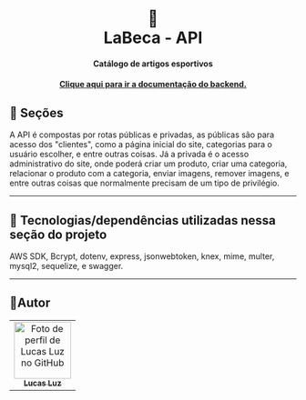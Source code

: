 <h1 align="center">
  🥼<br>LaBeca - API
</h1>

<h4 align="center">
  Catálogo de artigos esportivos
</h4>



<h4 align="center"><a href="https://api.labecafut.com.br/docs">Clique aqui para ir a documentação do backend.</a></h4>

## 📖 Seções
A API é compostas por rotas públicas e privadas, as públicas são para acesso dos "clientes", como a página inicial do site, categorias para o usuário escolher, e entre outras coisas. Já a privada é o acesso administrativo do site, onde poderá criar um produto, criar uma categoria, relacionar o produto com a categoria, enviar imagens, remover imagens, e entre outras coisas que normalmente precisam de um tipo de privilégio.

---

## 🔧 Tecnologias/dependências utilizadas nessa seção do projeto

AWS SDK, Bcrypt, dotenv, express, jsonwebtoken, knex, mime, multer, mysql2, sequelize, e swagger.

---

## 🧟Autor<br>
<table>
  <tr>
    <td align="center">
      <a href="https://github.com/lucasfelipeluz">
        <img src="https://avatars.githubusercontent.com/lucasfelipeluz" width="100px;" alt="Foto de perfil de Lucas Luz no GitHub"/><br>
        <sub>
          <b>Lucas Luz</b>
        </sub>
      </a>
    </td>
  </tr>
</table>
